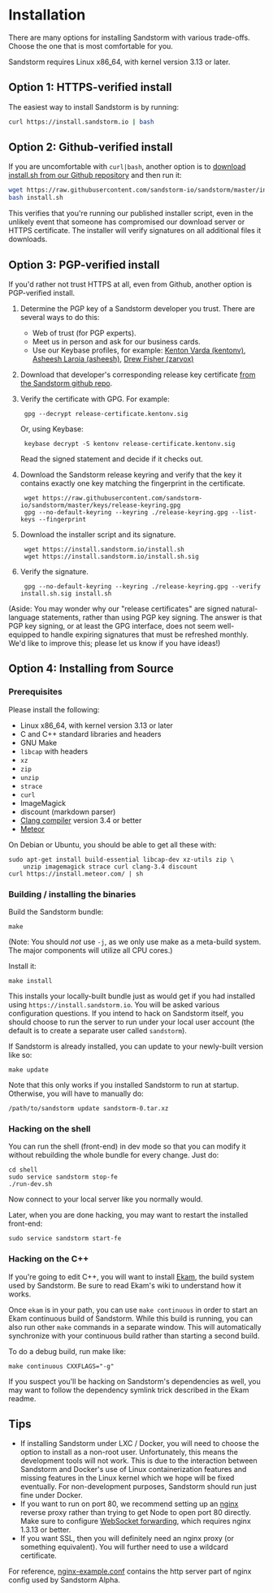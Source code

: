 # Installation

There are many options for installing Sandstorm with various trade-offs. Choose the one that is most comfortable for you.

Sandstorm requires Linux x86_64, with kernel version 3.13 or later.

## Option 1: HTTPS-verified install

The easiest way to install Sandstorm is by running:

```bash
curl https://install.sandstorm.io | bash
```

## Option 2: Github-verified install

If you are uncomfortable with `curl|bash`, another option is to [download install.sh from our Github repository](https://raw.githubusercontent.com/sandstorm-io/sandstorm/master/install.sh) and then run it:

```bash
wget https://raw.githubusercontent.com/sandstorm-io/sandstorm/master/install.sh
bash install.sh
```

This verifies that you're running our published installer script, even in the unlikely event that someone has compromised our download server or HTTPS certificate. The installer will verify signatures on all additional files it downloads.

## Option 3: PGP-verified install

If you'd rather not trust HTTPS at all, even from Github, another option is PGP-verified install.

1. Determine the PGP key of a Sandstorm developer you trust. There are several ways to do this:
    * Web of trust (for PGP experts).
    * Meet us in person and ask for our business cards.
    * Use our Keybase profiles, for example: [Kenton Varda (kentonv)](https://keybase.io/kentonv), [Asheesh Laroia (asheesh)](https://keybase.io/asheesh), [Drew Fisher (zarvox)](https://keybase.io/zarvox)
2. Download that developer's corresponding release key certificate [from the Sandstorm github repo](https://github.com/sandstorm-io/sandstorm/tree/master/keys).
3. Verify the certificate with GPG. For example:

        gpg --decrypt release-certificate.kentonv.sig

    Or, using Keybase:

        keybase decrypt -S kentonv release-certificate.kentonv.sig

    Read the signed statement and decide if it checks out.

4. Download the Sandstorm release keyring and verify that the key it contains exactly one key matching the fingerprint in the certificate.

        wget https://raw.githubusercontent.com/sandstorm-io/sandstorm/master/keys/release-keyring.gpg
        gpg --no-default-keyring --keyring ./release-keyring.gpg --list-keys --fingerprint

5. Download the installer script and its signature.

        wget https://install.sandstorm.io/install.sh
        wget https://install.sandstorm.io/install.sh.sig

6. Verify the signature.

        gpg --no-default-keyring --keyring ./release-keyring.gpg --verify install.sh.sig install.sh

(Aside: You may wonder why our "release certificates" are signed natural-language statements, rather than using PGP key signing. The answer is that PGP key signing, or at least the GPG interface, does not seem well-equipped to handle expiring signatures that must be refreshed monthly. We'd like to improve this; please let us know if you have ideas!)

## Option 4: Installing from Source

### Prerequisites

Please install the following:

* Linux x86_64, with kernel version 3.13 or later
* C and C++ standard libraries and headers
* GNU Make
* `libcap` with headers
* `xz`
* `zip`
* `unzip`
* `strace`
* `curl`
* ImageMagick
* discount (markdown parser)
* [Clang compiler](http://clang.llvm.org/) version 3.4 or better
* [Meteor](http://meteor.com)

On Debian or Ubuntu, you should be able to get all these with:

    sudo apt-get install build-essential libcap-dev xz-utils zip \
        unzip imagemagick strace curl clang-3.4 discount
    curl https://install.meteor.com/ | sh

### Building / installing the binaries

Build the Sandstorm bundle:

    make

(Note: You should *not* use `-j`, as we only use make as a meta-build system. The major components will utilize all CPU cores.)

Install it:

    make install

This installs your locally-built bundle just as would get if you had installed using
`https://install.sandstorm.io`. You will be asked various configuration questions. If you intend
to hack on Sandstorm itself, you should choose to run the server to run under your local user
account (the default is to create a separate user called `sandstorm`).

If Sandstorm is already installed, you can update to your newly-built version like so:

    make update

Note that this only works if you installed Sandstorm to run at startup. Otherwise, you will
have to manually do:

    /path/to/sandstorm update sandstorm-0.tar.xz

### Hacking on the shell

You can run the shell (front-end) in dev mode so that you can modify it without rebuilding the
whole bundle for every change. Just do:

    cd shell
    sudo service sandstorm stop-fe
    ./run-dev.sh

Now connect to your local server like you normally would.

Later, when you are done hacking, you may want to restart the installed front-end:

    sudo service sandstorm start-fe

### Hacking on the C++

If you're going to edit C++, you will want to install [Ekam](https://github.com/sandstorm-io/ekam), the build system used by Sandstorm. Be sure to read Ekam's wiki to understand how it works.

Once `ekam` is in your path, you can use `make continuous` in order to start an Ekam continuous build of Sandstorm. While this build is running, you can also run other `make` commands in a separate window. This will automatically synchronize with your continuous build rather than starting a second build.

To do a debug build, run make like:

    make continuous CXXFLAGS="-g"

If you suspect you'll be hacking on Sandstorm's dependencies as well, you may want to follow the dependency symlink trick described in the Ekam readme.

## Tips

* If installing Sandstorm under LXC / Docker, you will need to choose the option to
  install as a non-root user. Unfortunately, this means the development tools will not
  work. This is due to the interaction between Sandstorm and Docker's use of Linux
  containerization features and missing features in the Linux kernel which we
  hope will be fixed eventually. For non-development purposes, Sandstorm should run just fine
  under Docker.
* If you want to run on port 80, we recommend setting up an [nginx](http://nginx.org/) reverse
  proxy rather than trying to get Node to open port 80 directly.  Make sure to configure
  [WebSocket forwarding](http://nginx.org/en/docs/http/websocket.html), which requires nginx
  1.3.13 or better.
* If you want SSL, then you will definitely need an nginx proxy (or something equivalent). You will
  further need to use a wildcard certificate.

For reference,
[nginx-example.conf](https://github.com/sandstorm-io/sandstorm/tree/nginx-example.conf)
contains the http server part of nginx config used by Sandstorm Alpha.
